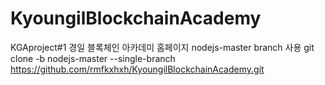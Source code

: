 # KyoungilBlockchainAcademy
KGAproject#1 경일 블록체인 아카데미 홈페이지 
nodejs-master branch 사용
git clone -b nodejs-master --single-branch https://github.com/rmfkxhxh/KyoungilBlockchainAcademy.git
